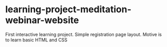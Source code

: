 # learning-project-meditation-webinar-website
First interactive learning project.
Simple registration page layout.
Motive is to learn basic HTML and CSS
